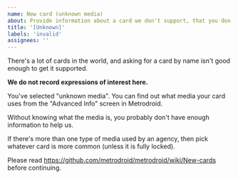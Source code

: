 ```yaml
---
name: New card (unknown media)
about: Provide information about a card we don't support, that you don't know what media it uses.
title: '[Unknown]'
labels: 'invalid'
assignees: ''
---
```


There's a lot of cards in the world, and asking for a card by name isn't good enough to get it supported.

**We do not record expressions of interest here.**

You've selected "unknown media". You can find out what media your card uses from the "Advanced Info" screen in Metrodroid.

Without knowing what the media is, you probably don't have enough information to help us.

If there's more than one type of media used by an agency, then pick whatever card is more common (unless it is fully locked).

Please read https://github.com/metrodroid/metrodroid/wiki/New-cards before continuing.
